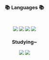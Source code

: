 
<!--
**bonggyunjo/bonggyunjo** is a ✨ _special_ ✨ repository because its `README.md` (this file) appears on your GitHub profile.

Here are some ideas to get you started:
- 🔭 I’m currently working on ...
- 🌱 I’m currently learning ...
- 👯 I’m looking to collaborate on ...
- 🤔 I’m looking for help with ...
- 💬 Ask me about ...
- 📫 How to reach me: ...
- 😄 Pronouns: ...
- ⚡ Fun fact: ...


-->

 <h3 align="center"><b>📚 Languages 📚</b></h3>
</br>
<p align="center">
<img src="https://img.shields.io/badge/python-3670A0?style=for-the-badge&logo=python&logoColor=ffdd54"/>
<img src="https://img.shields.io/badge/c++-%2300599C.svg?style=for-the-badge&logo=c%2B%2B&logoColor=white"/>
<img src="https://img.shields.io/badge/c-%23239120.svg?style=for-the-badge&logo=c-sharp&logoColor=white"/>
<img src="https://img.shields.io/badge/java-AD6269.svg?style=for-the-badge&logo=java&logoColor=orange"/>
</p>

<h3 align="center"><b> Studying~ </b></h3>
<p align="center">
<img src="https://img.shields.io/badge/react-8A4B08.svg?style=for-the-badge&logo=python&logoColor=ffdd54"/>
<img src="https://img.shields.io/badge/vue-58FA58.svg?style=for-the-badge&logo=c%2B%2B&logoColor=white"/>
</p>



